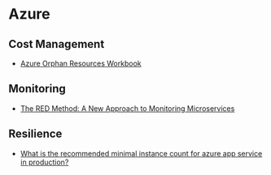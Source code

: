 # Azure

## Cost Management

- [Azure Orphan Resources Workbook](https://github.com/dolevshor/azure-orphan-resources)

## Monitoring

- [The RED Method: A New Approach to Monitoring Microservices](https://thenewstack.io/monitoring-microservices-red-method/)

## Resilience

- [What is the recommended minimal instance count for azure app service in production?](https://stackoverflow.com/questions/73389736/what-is-the-recommended-minimal-instance-count-for-azure-app-service-in-producti)
